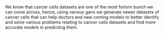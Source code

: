 We know that cancer cells datasets are one of the most forlorn bunch we can come across, hence, using various gans we generate newer datasets of cancer cells that can help doctors and new coming models to better identify and solve various problems relating to cancer cells datasets and find more accurate models in predicting them.
